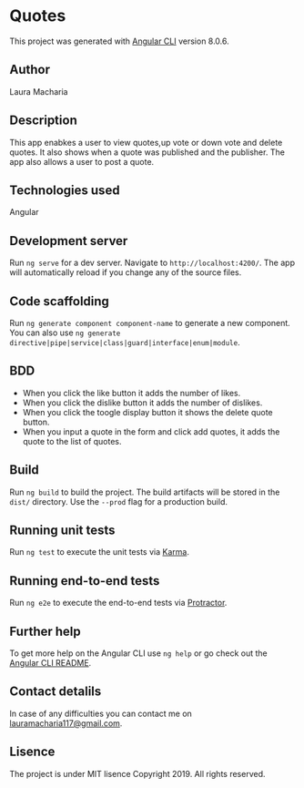 # Quotes
This project was generated with [Angular CLI](https://github.com/angular/angular-cli) version 8.0.6.

## Author
Laura Macharia
## Description
This app enabkes a user to view quotes,up vote or down vote and delete quotes. It also shows when a quote was published and the publisher. The app also allows a user to post a quote.
## Technologies used
Angular
## Development server

Run `ng serve` for a dev server. Navigate to `http://localhost:4200/`. The app will automatically reload if you change any of the source files.

## Code scaffolding

Run `ng generate component component-name` to generate a new component. You can also use `ng generate directive|pipe|service|class|guard|interface|enum|module`.
## BDD
* When you click the like button it adds the number of likes.
* When you click the dislike button it adds the number of dislikes.
* When you click the toogle display button it shows the delete quote button.
* When you input a quote in the form and click add quotes, it adds the quote to the list of quotes.

## Build

Run `ng build` to build the project. The build artifacts will be stored in the `dist/` directory. Use the `--prod` flag for a production build.

## Running unit tests

Run `ng test` to execute the unit tests via [Karma](https://karma-runner.github.io).

## Running end-to-end tests

Run `ng e2e` to execute the end-to-end tests via [Protractor](http://www.protractortest.org/).

## Further help

To get more help on the Angular CLI use `ng help` or go check out the [Angular CLI README](https://github.com/angular/angular-cli/blob/master/README.md).

## Contact detalils
In case of any difficulties you can contact me on lauramacharia117@gmail.com.
## Lisence
The project is under MIT lisence Copyright 2019. All rights reserved.
